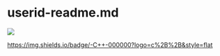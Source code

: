 # userid-readme.md
<span>
  <a href="[https://www.instagram.com/6unoyunr](https://www.instagram.com/sng0xald_hoon?igsh=MTVrb25maGcyMXBleg%3D%3D&utm_source=qr)/">
    <img src="https://img.shields.io/badge/Instagram-ff69b4?style=plastic&logo=Instagram&logoColor=white"/>
  </a>
</span>

https://img.shields.io/badge/-C++-000000?logo=c%2B%2B&style=flat

